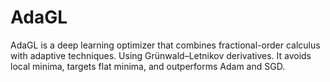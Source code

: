 # AdaGL
AdaGL is a deep learning optimizer that combines fractional-order calculus with adaptive techniques. Using Grünwald–Letnikov derivatives. It avoids local minima, targets flat minima, and outperforms Adam and SGD.

